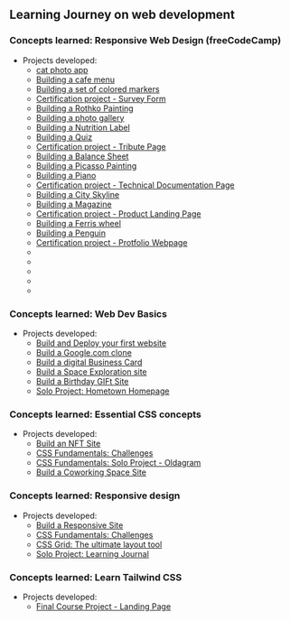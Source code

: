 ## Learning Journey on web development

### Concepts learned: Responsive Web Design (freeCodeCamp)
- Projects developed:
  - [cat photo app](https://github.com/dev-arpita/cat-photo-app)
  - [Building a cafe menu](https://github.com/dev-arpita/cafe-menu)
  - [Building a set of colored markers](https://github.com/dev-arpita/css-colored-marker)
  - [Certification project - Survey Form](https://github.com/dev-arpita/survey-form)
  - [Building a Rothko Painting](https://github.com/dev-arpita/rothko-painting)
  - [Building a photo gallery](https://github.com/dev-arpita/css-flexbox-photo-gallery)
  - [Building a Nutrition Label](https://github.com/dev-arpita/nutritionLabel)
  - [Building a Quiz](https://github.com/dev-arpita/HtmlCssQuiz)
  - [Certification project - Tribute Page](https://github.com/dev-arpita/tributePage)
  - [Building a Balance Sheet](https://github.com/dev-arpita/balanceSheet)
  - [Building a Picasso Painting](https://github.com/dev-arpita/picassoPainting)
  - [Building a Piano](https://github.com/dev-arpita/piano)
  - [Certification project - Technical Documentation Page](https://github.com/dev-arpita/TechnicalDocumentationPage)
  - [Building a City Skyline](https://github.com/dev-arpita/citySkyline)
  - [Building a Magazine](https://github.com/dev-arpita/magazine)
  - [Certification project - Product Landing Page](https://github.com/dev-arpita/productLandingPage)
  - [Building a Ferris wheel](https://github.com/dev-arpita/productLandingPage)
  - [Building a Penguin](https://github.com/dev-arpita/penguin)
  - [Certification project - Protfolio Webpage](https://github.com/dev-arpita/personalProtfolioWebpage)
  - []()
  - []()
  - []()
  - []()
  - []()

### Concepts learned: Web Dev Basics
- Projects developed:
  -  [Build and Deploy your first website](https://github.com/dev-arpita/first-personal-website)
  -  [Build a Google.com clone](https://github.com/dev-arpita/first-personal-website)
  -  [Build a digital Business Card](https://github.com/dev-arpita/digital-business-card)
  -  [Build a Space Exploration site](https://github.com/dev-arpita/space-exploration-site)
  -  [Build a Birthday GIFt Site](https://github.com/dev-arpita/birthday-gify-card)
  -  [Solo Project: Hometown Homepage](https://github.com/dev-arpita/hometown-site)
 
### Concepts learned: Essential CSS concepts
- Projects developed: 
  - [Build an NFT Site](https://github.com/dev-arpita/build-your_NFT-site)
  - [CSS Fundamentals: Challenges](https://github.com/dev-arpita/protfolio-page-challenge)
  - [CSS Fundamentals: Solo Project - Oldagram](https://github.com/dev-arpita/oldagram)
  - [Build a Coworking Space Site](https://github.com/dev-arpita/coworkignSpnace-Site)

### Concepts learned: Responsive design
- Projects developed: 
  - [Build a Responsive Site](https://github.com/dev-arpita/build-your_NFT-site)
  - [CSS Fundamentals: Challenges](https://github.com/dev-arpita/product-splash-page)
  - [CSS Grid: The ultimate layout tool](https://github.com/dev-arpita/css-grid-layout-tool)
  - [Solo Project: Learning Journal](https://github.com/dev-arpita/myLearningJourney)
 
### Concepts learned: Learn Tailwind CSS
- Projects developed: 
  - [Final Course Project - Landing Page](https://github.com/dev-arpita/final-project-scrimba-tailwind)





